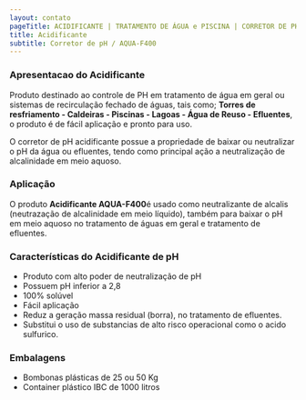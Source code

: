 ```yaml
---
layout: contato
pageTitle: ACIDIFICANTE | TRATAMENTO DE ÁGUA e PISCINA | CORRETOR DE PH
title: Acidificante
subtitle: Corretor de pH / AQUA-F400
---
```


### **Apresentacao do Acidificante**

Produto destinado ao controle de PH em tratamento de água em geral ou sistemas de recirculação fechado de águas, tais como; **Torres de resfriamento - Caldeiras - Piscinas - Lagoas - Água de Reuso - Efluentes**, o produto é de fácil aplicação e pronto para uso.

O corretor de pH acidificante possue a propriedade de baixar ou neutralizar o pH da água ou efluentes, tendo como principal ação a neutralização de alcalinidade em meio aquoso.

### **Aplicação**
>
O produto **Acidificante AQUA-F400**é usado como neutralizante de alcalis (neutrazação de alcalinidade em meio líquido), também para baixar o pH em meio aquoso no tratamento de águas em geral e tratamento de efluentes.
>

### **Características do Acidificante de pH**

- Produto com alto poder de neutralização de pH
- Possuem pH inferior a 2,8
- 100% solúvel
- Fácil aplicação
- Reduz a geração massa residual (borra), no tratamento de efluentes.
- Substitui o uso de substancias de alto risco operacional como o acido sulfurico.

### **Embalagens**

- Bombonas plásticas de 25 ou 50 Kg
- Container plástico IBC de 1000 litros

